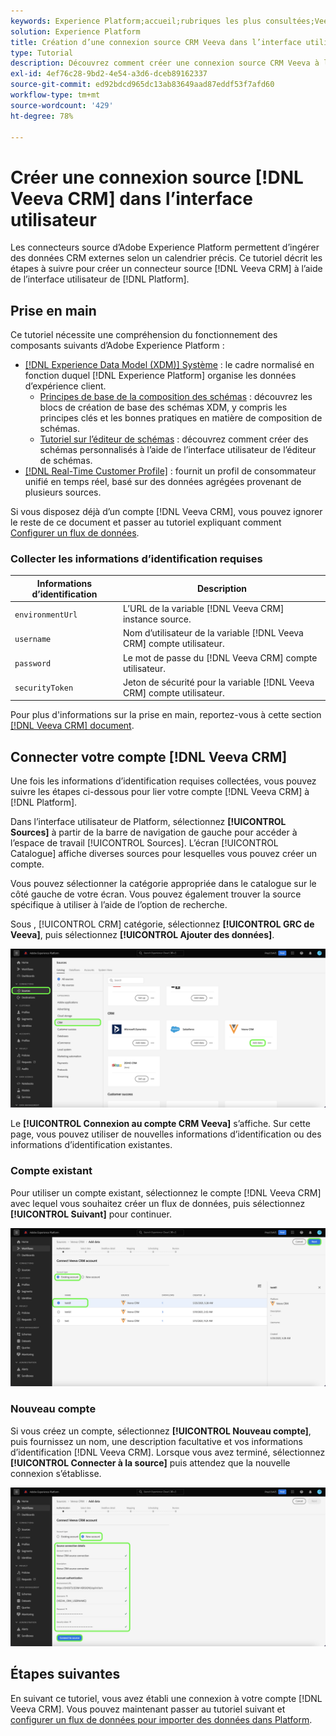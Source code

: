 ```yaml
---
keywords: Experience Platform;accueil;rubriques les plus consultées;Veeva CRM;veeva
solution: Experience Platform
title: Création d’une connexion source CRM Veeva dans l’interface utilisateur
type: Tutorial
description: Découvrez comment créer une connexion source CRM Veeva à l’aide de l’interface utilisateur de Adobe Experience Platform.
exl-id: 4ef76c28-9bd2-4e54-a3d6-dceb89162337
source-git-commit: ed92bdcd965dc13ab83649aad87eddf53f7afd60
workflow-type: tm+mt
source-wordcount: '429'
ht-degree: 78%

---
```


# Créer une connexion source [!DNL Veeva CRM] dans l’interface utilisateur

Les connecteurs source d’Adobe Experience Platform permettent d’ingérer des données CRM externes selon un calendrier précis. Ce tutoriel décrit les étapes à suivre pour créer un connecteur source [!DNL Veeva CRM] à l’aide de l’interface utilisateur de [!DNL Platform].

## Prise en main

Ce tutoriel nécessite une compréhension du fonctionnement des composants suivants d’Adobe Experience Platform :

* [[!DNL Experience Data Model (XDM)] Système](../../../../../xdm/home.md) : le cadre normalisé en fonction duquel [!DNL Experience Platform] organise les données d’expérience client.
   * [Principes de base de la composition des schémas](../../../../../xdm/schema/composition.md) : découvrez les blocs de création de base des schémas XDM, y compris les principes clés et les bonnes pratiques en matière de composition de schémas.
   * [Tutoriel sur l’éditeur de schémas](../../../../../xdm/tutorials/create-schema-ui.md) : découvrez comment créer des schémas personnalisés à l’aide de l’interface utilisateur de l’éditeur de schémas.
* [[!DNL Real-Time Customer Profile]](../../../../../profile/home.md) : fournit un profil de consommateur unifié en temps réel, basé sur des données agrégées provenant de plusieurs sources.

Si vous disposez déjà d’un compte [!DNL Veeva CRM], vous pouvez ignorer le reste de ce document et passer au tutoriel expliquant comment [Configurer un flux de données](../../dataflow/crm.md).

### Collecter les informations d’identification requises

| Informations d’identification | Description |
| ---------- | ----------- |
| `environmentUrl` | L’URL de la variable [!DNL Veeva CRM] instance source. |
| `username` | Nom d’utilisateur de la variable [!DNL Veeva CRM] compte utilisateur. |
| `password` | Le mot de passe du [!DNL Veeva CRM] compte utilisateur. |
| `securityToken` | Jeton de sécurité pour la variable [!DNL Veeva CRM] compte utilisateur. |

Pour plus d&#39;informations sur la prise en main, reportez-vous à cette section [[!DNL Veeva CRM] document](https://developer.veevacrm.com/doc/Content/rest-api.htm).

## Connecter votre compte [!DNL Veeva CRM]

Une fois les informations d’identification requises collectées, vous pouvez suivre les étapes ci-dessous pour lier votre compte [!DNL Veeva CRM] à [!DNL Platform].

Dans l’interface utilisateur de Platform, sélectionnez **[!UICONTROL Sources]** à partir de la barre de navigation de gauche pour accéder à l’espace de travail [!UICONTROL Sources]. L’écran [!UICONTROL Catalogue] affiche diverses sources pour lesquelles vous pouvez créer un compte.

Vous pouvez sélectionner la catégorie appropriée dans le catalogue sur le côté gauche de votre écran. Vous pouvez également trouver la source spécifique à utiliser à l’aide de l’option de recherche.

Sous , [!UICONTROL CRM] catégorie, sélectionnez **[!UICONTROL GRC de Veeva]**, puis sélectionnez **[!UICONTROL Ajouter des données]**.

![catalogue](../../../../images/tutorials/create/veeva/catalog.png)

Le **[!UICONTROL Connexion au compte CRM Veeva]** s’affiche. Sur cette page, vous pouvez utiliser de nouvelles informations d’identification ou des informations d’identification existantes.

### Compte existant

Pour utiliser un compte existant, sélectionnez le compte [!DNL Veeva CRM] avec lequel vous souhaitez créer un flux de données, puis sélectionnez **[!UICONTROL Suivant]** pour continuer.

![existant](../../../../images/tutorials/create/veeva/existing.png)

### Nouveau compte

Si vous créez un compte, sélectionnez **[!UICONTROL Nouveau compte]**, puis fournissez un nom, une description facultative et vos informations d’identification [!DNL Veeva CRM]. Lorsque vous avez terminé, sélectionnez **[!UICONTROL Connecter à la source]** puis attendez que la nouvelle connexion s’établisse.

![nouveau](../../../../images/tutorials/create/veeva/new.png)

## Étapes suivantes

En suivant ce tutoriel, vous avez établi une connexion à votre compte [!DNL Veeva CRM]. Vous pouvez maintenant passer au tutoriel suivant et [configurer un flux de données pour importer des données dans Platform](../../dataflow/crm.md).
